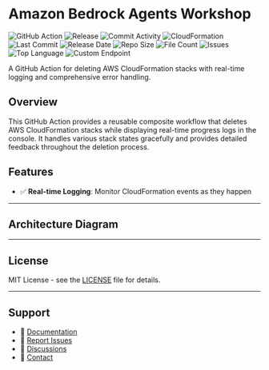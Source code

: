 # Amazon Bedrock Agents Workshop

![GitHub Action](https://img.shields.io/badge/GitHub-Action-blue?logo=github)&nbsp;![Release](https://github.com/subhamay-bhattacharyya/1702-bedrock-agent-cft/actions/workflows/release.yaml/badge.svg)&nbsp;![Commit Activity](https://img.shields.io/github/commit-activity/t/subhamay-bhattacharyya/1702-bedrock-agent-cft)&nbsp;![CloudFormation](https://img.shields.io/badge/AWS-CloudFormation-orange?logo=amazonaws)&nbsp;![Last Commit](https://img.shields.io/github/last-commit/subhamay-bhattacharyya/1702-bedrock-agent-cft)&nbsp;![Release Date](https://img.shields.io/github/release-date/subhamay-bhattacharyya/1702-bedrock-agent-cft)&nbsp;![Repo Size](https://img.shields.io/github/repo-size/subhamay-bhattacharyya/1702-bedrock-agent-cft)&nbsp;![File Count](https://img.shields.io/github/directory-file-count/subhamay-bhattacharyya/1702-bedrock-agent-cft)&nbsp;![Issues](https://img.shields.io/github/issues/subhamay-bhattacharyya/1702-bedrock-agent-cft)&nbsp;![Top Language](https://img.shields.io/github/languages/top/subhamay-bhattacharyya/1702-bedrock-agent-cft)&nbsp;![Custom Endpoint](https://img.shields.io/endpoint?url=https://gist.githubusercontent.com/bsubhamay/6e198ef5026de5ff39892d2fedbe41ac/raw/1702-bedrock-agent-cft.json?)


A GitHub Action for deleting AWS CloudFormation stacks with real-time logging and comprehensive error handling.

## Overview

This GitHub Action provides a reusable composite workflow that deletes AWS CloudFormation stacks while displaying real-time progress logs in the console. It handles various stack states gracefully and provides detailed feedback throughout the deletion process.

## Features

- ✅ **Real-time Logging**: Monitor CloudFormation events as they happen

---

## Architecture Diagram


---

## License

MIT License - see the [LICENSE](LICENSE) file for details.

---

## Support

- 📖 [Documentation](https://github.com/subhamay-bhattacharyya/1702-bedrock-agent-cft/wiki)
- 🐛 [Report Issues](https://github.com/subhamay-bhattacharyya/1702-bedrock-agent-cft/issues)
- 💬 [Discussions](https://github.com/subhamay-bhattacharyya/1702-bedrock-agent-cft/discussions)
- 📧 [Contact](mailto:support@subhamay.aws@gmail.com)